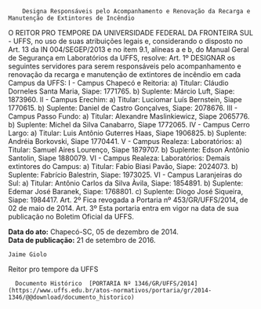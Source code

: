         Designa Responsáveis pelo Acompanhamento e Renovação da Recarga e Manutenção de Extintores de Incêndio  

O REITOR PRO TEMPORE DA UNIVERSIDADE FEDERAL DA FRONTEIRA SUL - UFFS, no uso de suas atribuições legais e, considerando o disposto no Art. 13 da IN 004/SEGEP/2013 e no item 9.1, alíneas a e b, do Manual Geral de Segurança em Laboratórios da UFFS, resolve: Art. 1º DESIGNAR os seguintes servidores para serem responsáveis pelo acompanhamento e renovação da recarga e manutenção de extintores de incêndio em cada Campus da UFFS: I - Campus Chapecó e Reitoria: a) Titular: Cláudio Dorneles Santa Maria, Siape: 1771765. b) Suplente: Márcio Luft, Siape: 1873960. II - Campus Erechim: a) Titular: Luciomar Luís Bernstein, Siape 1770615. b) Suplente: Daniel de Castro Gonçalves, Siape: 2078676. III - Campus Passo Fundo: a) Titular: Alexandre Maslinkiewicz, Siape 2065776. b) Suplente: Michel da Silva Canabarro, Siape 1772065. IV - Campus Cerro Largo: a) Titular: Luis Antônio Guterres Haas, Siape 1906825. b) Suplente: Andréia Borkovski, Siape 1770441. V - Campus Realeza: Laboratórios: a) Titular: Samuel Aires Lourenço, Siape 1879707. b) Suplente: Edson Antônio Santolin, Siape 1880079. VI - Campus Realeza: Laboratórios: Demais extintores do Campus: a) Titular: Fabio Biasi Pavão, Siape: 2024073. b) Suplente: Fabrício Balestrin, Siape: 1973025. VI - Campus Laranjeiras do Sul: a) Titular: Antônio Carlos da Silva Àvila, Siape: 1854891. b) Suplente: Edemar José Baranek, Siape: 1768801. c) Suplente: Diogo José Siqueira, Siape: 1984417. Art. 2º Fica revogada a Portaria nº 453/GR/UFFS/2014, de 02 de maio de 2014. Art. 3º Esta portaria entra em vigor na data de sua publicação no Boletim Oficial da UFFS.

   **Data do ato:** Chapecó-SC, 05 de dezembro de 2014.   
 **Data de publicação:**  21 de setembro de 2016. 

    Jaime Giolo   
 Reitor pro tempore da UFFS 

      Documento Histórico  [PORTARIA Nº 1346/GR/UFFS/2014](https://www.uffs.edu.br/atos-normativos/portaria/gr/2014-1346/@@download/documento_historico)     
      